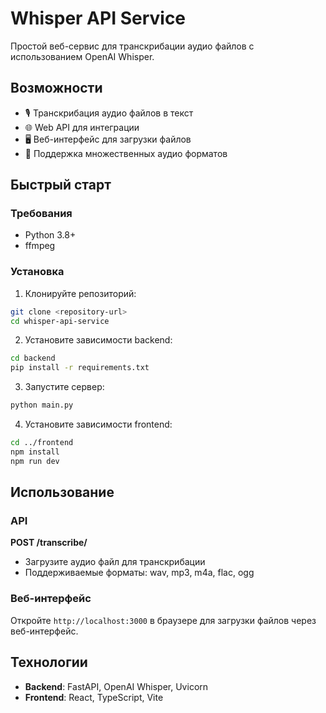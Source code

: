 # Whisper API Service

Простой веб-сервис для транскрибации аудио файлов с использованием OpenAI Whisper.

## Возможности

- 🎙️ Транскрибация аудио файлов в текст
- 🌐 Web API для интеграции
- 🖥️ Веб-интерфейс для загрузки файлов
- 📱 Поддержка множественных аудио форматов

## Быстрый старт

### Требования

- Python 3.8+
- ffmpeg

### Установка

1. Клонируйте репозиторий:
```bash
git clone <repository-url>
cd whisper-api-service
```

2. Установите зависимости backend:
```bash
cd backend
pip install -r requirements.txt
```

3. Запустите сервер:
```bash
python main.py
```

4. Установите зависимости frontend:
```bash
cd ../frontend
npm install
npm run dev
```

## Использование

### API

**POST /transcribe/**
- Загрузите аудио файл для транскрибации
- Поддерживаемые форматы: wav, mp3, m4a, flac, ogg

### Веб-интерфейс

Откройте `http://localhost:3000` в браузере для загрузки файлов через веб-интерфейс.

## Технологии


- **Backend**: FastAPI, OpenAI Whisper, Uvicorn
- **Frontend**: React, TypeScript, Vite
